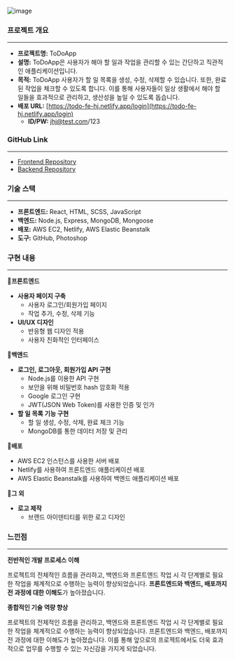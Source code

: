 ![image](https://github.com/user-attachments/assets/6bcd3224-7cfd-4e8d-a1c0-12c08fad9813)
### **프로젝트 개요**

---

- **프로젝트명:** ToDoApp
- **설명:** ToDoApp은 사용자가 해야 할 일과 작업을 관리할 수 있는 간단하고 직관적인 애플리케이션입니다.
- **목적:** ToDoApp 사용자가 할 일 목록을 생성, 수정, 삭제할 수 있습니다. 또한, 완료된 작업을 체크할 수 있도록 합니다. 이를 통해 사용자들이 일상 생활에서 해야 할 일들을 효과적으로 관리하고, 생산성을 높일 수 있도록 돕습니다.
- **배포 URL:** [https://todo-fe-hj.netlify.app/login](https://todo-fe-hj.netlify.app/login)
    - **ID/PW:** jhj@test.com/123

### **GitHub Link**

---

- [Frontend Repository](https://github.com/joooo24/todo-fe)
- [Backend Repository](https://github.com/joooo24/todo-be)

### **기술 스택**

---

- **프론트엔드:** React, HTML, SCSS, JavaScript
- **백엔드:** Node.js, Express, MongoDB, Mongoose
- **배포:** AWS EC2, Netlify, AWS Elastic Beanstalk
- **도구:** GitHub, Photoshop

### **구현 내용**

---

**🔹프론트엔드**

- **사용자 페이지 구축**
    - 사용자 로그인/회원가입 페이지
    - 작업 추가, 수정, 삭제 기능
- **UI/UX 디자인**
    - 반응형 웹 디자인 적용
    - 사용자 친화적인 인터페이스

**🔹백엔드**

- **로그인, 로그아웃, 회원가입 API 구현**
    - Node.js를 이용한 API 구현
    - 보안을 위해 비밀번호 hash 암호화 적용
    - Google 로그인 구현
    - JWT(JSON Web Token)를 사용한 인증 및 인가
- **할 일 목록 기능 구현**
    - 할 일 생성, 수정, 삭제, 완료 체크 기능
    - MongoDB를 통한 데이터 저장 및 관리

**🔹배포**

- AWS EC2 인스턴스를 사용한 서버 배포
- Netlify를 사용하여 프론트엔드 애플리케이션 배포
- AWS Elastic Beanstalk를 사용하여 백엔드 애플리케이션 배포

**🔹그 외**

- **로고 제작**
    - 브랜드 아이덴티티를 위한 로고 디자인

### **느낀점**

---

**전반적인 개발 프로세스 이해**

프로젝트의 전체적인 흐름을 관리하고, 백엔드와 프론트엔드 작업 시 각 단계별로 필요한 작업을 체계적으로 수행하는 능력이 향상되었습니다. **프론트엔드와 백엔드, 배포까지 전 과정에 대한 이해도**가 높아졌습니다.


**종합적인 기술 역량 향상**

프로젝트의 전체적인 흐름을 관리하고, 백엔드와 프론트엔드 작업 시 각 단계별로 필요한 작업을 체계적으로 수행하는 능력이 향상되었습니다. 프론트엔드와 백엔드, 배포까지 전 과정에 대한 이해도가 높아졌습니다. 이를 통해 앞으로의 프로젝트에서도 더욱 효과적으로 업무를 수행할 수 있는 자신감을 가지게 되었습니다.
